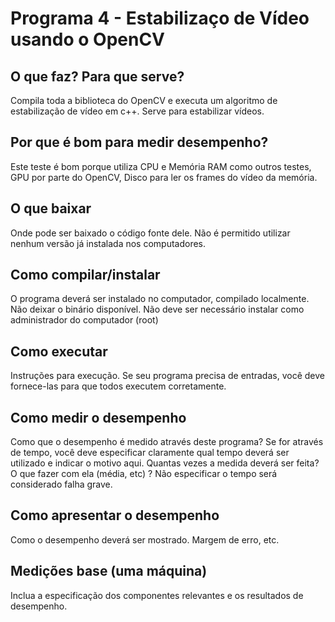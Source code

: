 
# Programa 4 - Estabilizaço de Vídeo usando o OpenCV
## O que faz? Para que serve?
Compila toda a biblioteca do OpenCV e executa um algoritmo de estabilização de vídeo em c++. Serve para estabilizar vídeos.
## Por que é bom para medir desempenho?
Este teste é bom porque utiliza CPU e Memória RAM como outros testes, GPU por parte do OpenCV, Disco para ler os frames do vídeo da memória.
## O que baixar
Onde pode ser baixado o código fonte dele. Não é permitido utilizar nenhum versão já instalada nos computadores.
## Como compilar/instalar
O programa deverá ser instalado no computador, compilado localmente. Não deixar o binário disponível. Não deve ser necessário instalar como administrador do computador (root)
## Como executar
Instruções para execução. Se seu programa precisa de entradas, você deve fornece-las para que todos executem corretamente.
## Como medir o desempenho
Como que o desempenho é medido através deste programa? Se for através de tempo, você deve especificar claramente qual tempo deverá ser utilizado e indicar o motivo aqui. Quantas vezes a medida deverá ser feita? O que fazer com ela (média, etc) ? Não especificar o tempo será considerado falha grave.
## Como apresentar o desempenho
Como o desempenho deverá ser mostrado. Margem de erro, etc. 
## Medições base (uma máquina)
Inclua a especificação dos componentes relevantes e os resultados de desempenho.
